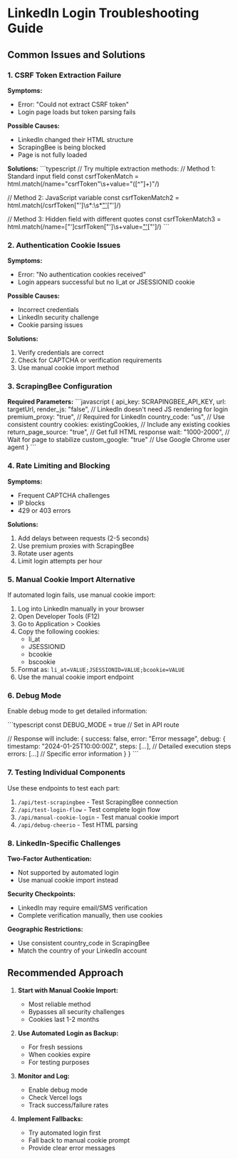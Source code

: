 # LinkedIn Login Troubleshooting Guide

## Common Issues and Solutions

### 1. CSRF Token Extraction Failure

**Symptoms:**
- Error: "Could not extract CSRF token"
- Login page loads but token parsing fails

**Possible Causes:**
- LinkedIn changed their HTML structure
- ScrapingBee is being blocked
- Page is not fully loaded

**Solutions:**
\`\`\`typescript
// Try multiple extraction methods:
// Method 1: Standard input field
const csrfTokenMatch = html.match(/name="csrfToken"\s+value="([^"]+)"/)

// Method 2: JavaScript variable
const csrfTokenMatch2 = html.match(/csrfToken["']\s*:\s*["']([^"']+)["']/)

// Method 3: Hidden field with different quotes
const csrfTokenMatch3 = html.match(/name=["']csrfToken["']\s+value=["']([^"']+)["']/)
\`\`\`

### 2. Authentication Cookie Issues

**Symptoms:**
- Error: "No authentication cookies received"
- Login appears successful but no li_at or JSESSIONID cookie

**Possible Causes:**
- Incorrect credentials
- LinkedIn security challenge
- Cookie parsing issues

**Solutions:**
1. Verify credentials are correct
2. Check for CAPTCHA or verification requirements
3. Use manual cookie import method

### 3. ScrapingBee Configuration

**Required Parameters:**
\`\`\`javascript
{
  api_key: SCRAPINGBEE_API_KEY,
  url: targetUrl,
  render_js: "false", // LinkedIn doesn't need JS rendering for login
  premium_proxy: "true", // Required for LinkedIn
  country_code: "us", // Use consistent country
  cookies: existingCookies, // Include any existing cookies
  return_page_source: "true", // Get full HTML response
  wait: "1000-2000", // Wait for page to stabilize
  custom_google: "true" // Use Google Chrome user agent
}
\`\`\`

### 4. Rate Limiting and Blocking

**Symptoms:**
- Frequent CAPTCHA challenges
- IP blocks
- 429 or 403 errors

**Solutions:**
1. Add delays between requests (2-5 seconds)
2. Use premium proxies with ScrapingBee
3. Rotate user agents
4. Limit login attempts per hour

### 5. Manual Cookie Import Alternative

If automated login fails, use manual cookie import:

1. Log into LinkedIn manually in your browser
2. Open Developer Tools (F12)
3. Go to Application > Cookies
4. Copy the following cookies:
   - li_at
   - JSESSIONID
   - bcookie
   - bscookie
5. Format as: `li_at=VALUE;JSESSIONID=VALUE;bcookie=VALUE`
6. Use the manual cookie import endpoint

### 6. Debug Mode

Enable debug mode to get detailed information:

\`\`\`typescript
const DEBUG_MODE = true // Set in API route

// Response will include:
{
  success: false,
  error: "Error message",
  debug: {
    timestamp: "2024-01-25T10:00:00Z",
    steps: [...], // Detailed execution steps
    errors: [...] // Specific error information
  }
}
\`\`\`

### 7. Testing Individual Components

Use these endpoints to test each part:

1. `/api/test-scrapingbee` - Test ScrapingBee connection
2. `/api/test-login-flow` - Test complete login flow
3. `/api/manual-cookie-login` - Test manual cookie import
4. `/api/debug-cheerio` - Test HTML parsing

### 8. LinkedIn-Specific Challenges

**Two-Factor Authentication:**
- Not supported by automated login
- Use manual cookie import instead

**Security Checkpoints:**
- LinkedIn may require email/SMS verification
- Complete verification manually, then use cookies

**Geographic Restrictions:**
- Use consistent country_code in ScrapingBee
- Match the country of your LinkedIn account

## Recommended Approach

1. **Start with Manual Cookie Import:**
   - Most reliable method
   - Bypasses all security challenges
   - Cookies last 1-2 months

2. **Use Automated Login as Backup:**
   - For fresh sessions
   - When cookies expire
   - For testing purposes

3. **Monitor and Log:**
   - Enable debug mode
   - Check Vercel logs
   - Track success/failure rates

4. **Implement Fallbacks:**
   - Try automated login first
   - Fall back to manual cookie prompt
   - Provide clear error messages
